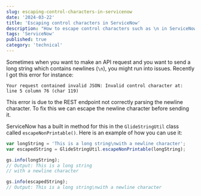 ```yaml
---
slug: escaping-control-characters-in-servicenow
date: '2024-03-22'
title: 'Escaping control characters in ServiceNow'
description: "How to escape control characters such as \n in ServiceNow"
tags: 'ServiceNow'
published: true
category: 'technical'
---
```


Sometimes when you want to make an API request and you want to send a long string which contains newlines (`\n`), you might run into issues. Recently I got this error for instance:

```
Your request contained invalid JSON: Invalid control character at: line 5 column 76 (char 119)
```

This error is due to the REST endpoint not correctly parsing the newline character. To fix this we can escape the newline character before sending it.

ServiceNow has a built in method for this in the `GlideStringUtil` class called `escapeNonPrintable()`. Here is an example of how you can use it:

```js
var longString = 'This is a long string\nwith a newline character';
var escapedString = GlideStringUtil.escapeNonPrintable(longString);

gs.info(longString);
// Output: This is a long string
// with a newline character

gs.info(escapedString);
// Output: This is a long string\nwith a newline character
```
